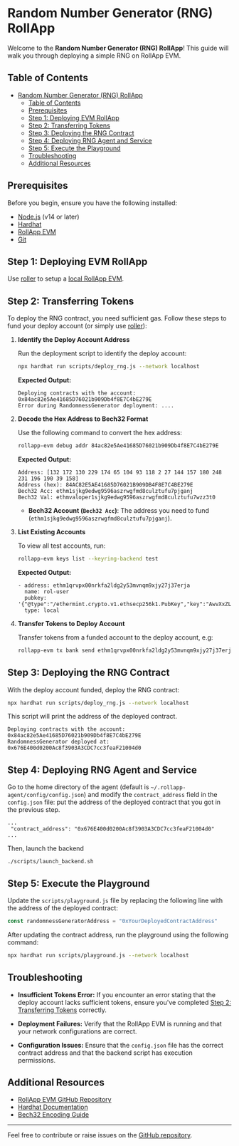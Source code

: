 # Random Number Generator (RNG) RollApp

Welcome to the **Random Number Generator (RNG) RollApp**! This guide will walk you through deploying a simple RNG on RollApp EVM.

## Table of Contents

- [Random Number Generator (RNG) RollApp](#random-number-generator-rng-rollapp)
  - [Table of Contents](#table-of-contents)
  - [Prerequisites](#prerequisites)
  - [Step 1: Deploying EVM RollApp](#step-1-deploying-evm-rollapp)
  - [Step 2: Transferring Tokens](#step-2-transferring-tokens)
  - [Step 3: Deploying the RNG Contract](#step-3-deploying-the-rng-contract)
  - [Step 4: Deploying RNG Agent and Service](#step-4-deploying-rng-agent-and-service)
  - [Step 5: Execute the Playground](#step-5-execute-the-playground)
  - [Troubleshooting](#troubleshooting)
  - [Additional Resources](#additional-resources)

## Prerequisites

Before you begin, ensure you have the following installed:

- [Node.js](https://nodejs.org/) (v14 or later)
- [Hardhat](https://hardhat.org/)
- [RollApp EVM](https://github.com/dymensionxyz/rollapp-evm)
- [Git](https://git-scm.com/)

## Step 1: Deploying EVM RollApp

Use [roller](https://docs.dymension.xyz/launch/quickstart#roller-installation) to setup a [local RollApp EVM](https://docs.dymension.xyz/launch/quickstart#run-a-rollapp).

## Step 2: Transferring Tokens

To deploy the RNG contract, you need sufficient gas. Follow these steps to fund your deploy account (or simply use [roller](https://docs.dymension.xyz/launch/integrate/rng-oracle)):

1. **Identify the Deploy Account Address**

   Run the deployment script to identify the deploy account:

   ```sh
   npx hardhat run scripts/deploy_rng.js --network localhost
   ```

   **Expected Output:**
   ```plaintext
   Deploying contracts with the account: 0x84ac82e5Ae41685D76021b909Db4f8E7C4bE279E
   Error during RandomnessGenerator deployment: ....
   ```

2. **Decode the Hex Address to Bech32 Format**

   Use the following command to convert the hex address:

   ```sh
   rollapp-evm debug addr 84ac82e5Ae41685D76021b909Db4f8E7C4bE279E
   ```

   **Expected Output:**
   ```plaintext
   Address: [132 172 130 229 174 65 104 93 118 2 27 144 157 180 248 231 196 190 39 158]
   Address (hex): 84AC82E5AE41685D76021B909DB4F8E7C4BE279E
   Bech32 Acc: ethm1sjkg9edwg9596aszrwgfmd8culztufu7pjganj
   Bech32 Val: ethmvaloper1sjkg9edwg9596aszrwgfmd8culztufu7wzz3t0
   ```

   - **Bech32 Account (`Bech32 Acc`)**: The address you need to fund (`ethm1sjkg9edwg9596aszrwgfmd8culztufu7pjganj`).

3. **List Existing Accounts**

   To view all test accounts, run:

   ```sh
   rollapp-evm keys list --keyring-backend test
   ```

   **Expected Output:**
   ```plaintext
   - address: ethm1qrvpx00nrkfa2ldg2y53mvnqm9xjy27j37erja
     name: rol-user
     pubkey: '{"@type":"/ethermint.crypto.v1.ethsecp256k1.PubKey","key":"AwvXxZLMNcTYYkLWRa2Kw0hinTGDttT6tlVoXbDO71Ir"}'
     type: local
   ```

4. **Transfer Tokens to Deploy Account**

   Transfer tokens from a funded account to the deploy account, e.g:

   ```sh
   rollapp-evm tx bank send ethm1qrvpx00nrkfa2ldg2y53mvnqm9xjy27j37erja ethm1sjkg9edwg9596aszrwgfmd8culztufu7pjganj 99949999999999600000000000arax --gas auto --gas-prices 1000000000arax --gas-adjustment 1.3 --keyring-backend test
   ```

## Step 3: Deploying the RNG Contract

With the deploy account funded, deploy the RNG contract:

```sh
npx hardhat run scripts/deploy_rng.js --network localhost
```

This script will print the address of the deployed contract. 

```
Deploying contracts with the account: 0x84ac82e5Ae41685D76021b909Db4f8E7C4bE279E
RandomnessGenerator deployed at: 0x676E400d0200Ac8f3903A3CDC7cc3feaF21004d0
```

## Step 4: Deploying RNG Agent and Service 

Go to the home directory of the agent (default is `~/.rollapp-agent/config/config.json`) and modify the `contract_address` field in the `config.json` file: put the address of the deployed contract that you got in the previous step.

```
...
 "contract_address": "0x676E400d0200Ac8f3903A3CDC7cc3feaF21004d0"
...
```

Then, launch the backend

```
./scripts/launch_backend.sh
```

## Step 5: Execute the Playground

Update the `scripts/playground.js` file by replacing the following line with the address of the deployed contract:

```javascript:scripts/playground.js
const randomnessGeneratorAddress = "0xYourDeployedContractAddress"
```

After updating the contract address, run the playground using the following command:

```sh
npx hardhat run scripts/playground.js --network localhost
```

## Troubleshooting

- **Insufficient Tokens Error:**
  If you encounter an error stating that the deploy account lacks sufficient tokens, ensure you've completed [Step 2: Transferring Tokens](#step-2-transferring-tokens) correctly.

- **Deployment Failures:**
  Verify that the RollApp EVM is running and that your network configurations are correct.

- **Configuration Issues:**
  Ensure that the `config.json` file has the correct contract address and that the backend script has execution permissions.

## Additional Resources

- [RollApp EVM GitHub Repository](https://github.com/dymensionxyz/rollapp-evm)
- [Hardhat Documentation](https://hardhat.org/getting-started/)
- [Bech32 Encoding Guide](https://github.com/bitcoin/bips/blob/master/bip-0173.mediawiki)

---

Feel free to contribute or raise issues on the [GitHub repository](https://github.com/your-repo/random-number-generator).
